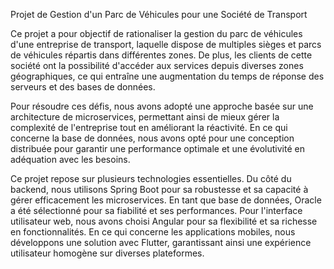 Projet de Gestion d'un Parc de Véhicules pour une Société de Transport

Ce projet a pour objectif de rationaliser la gestion du parc de véhicules d'une entreprise de transport, laquelle dispose de multiples sièges et parcs de véhicules répartis dans différentes zones. De plus, les clients de cette société ont la possibilité d'accéder aux services depuis diverses zones géographiques, ce qui entraîne une augmentation du temps de réponse des serveurs et des bases de données.

Pour résoudre ces défis, nous avons adopté une approche basée sur une architecture de microservices, permettant ainsi de mieux gérer la complexité de l'entreprise tout en améliorant la réactivité. En ce qui concerne la base de données, nous avons opté pour une conception distribuée pour garantir une performance optimale et une évolutivité en adéquation avec les besoins.

Ce projet repose sur plusieurs technologies essentielles. Du côté du backend, nous utilisons Spring Boot pour sa robustesse et sa capacité à gérer efficacement les microservices. En tant que base de données, Oracle a été sélectionné pour sa fiabilité et ses performances. Pour l'interface utilisateur web, nous avons choisi Angular pour sa flexibilité et sa richesse en fonctionnalités. En ce qui concerne les applications mobiles, nous développons une solution avec Flutter, garantissant ainsi une expérience utilisateur homogène sur diverses plateformes.
